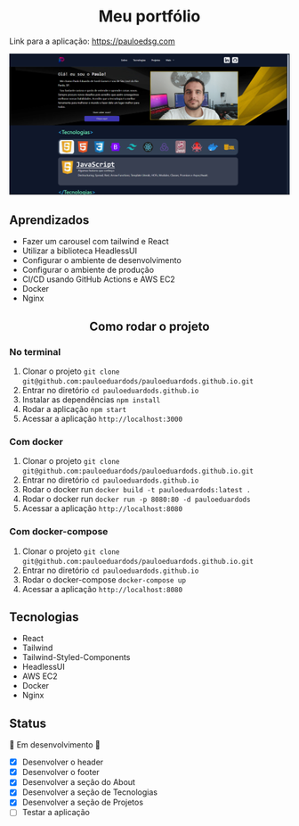<h1 align="center">Meu portfólio</h1>

Link para a aplicação: https://pauloedsg.com

<img src="./ReadmeImages/portfolio.png"/>

## Aprendizados
 * Fazer um carousel com tailwind e React
 * Utilizar a biblioteca HeadlessUI
 * Configurar o ambiente de desenvolvimento
 * Configurar o ambiente de produção
 * CI/CD usando GitHub Actions e AWS EC2
 * Docker
 * Nginx

<h2 align="center">Como rodar o projeto</h2>

### No terminal
1. Clonar o projeto `git clone git@github.com:pauloeduardods/pauloeduardods.github.io.git`
2. Entrar no diretório `cd pauloeduardods.github.io`
3. Instalar as dependências `npm install`
4. Rodar a aplicação `npm start`
5. Acessar a aplicação `http://localhost:3000`

### Com docker
1. Clonar o projeto `git clone git@github.com:pauloeduardods/pauloeduardods.github.io.git`
2. Entrar no diretório `cd pauloeduardods.github.io`
3. Rodar o docker run `docker build -t pauloeduardods:latest .`
4. Rodar o docker run `docker run -p 8080:80 -d pauloeduardods`
5. Acessar a aplicação `http://localhost:8080`

### Com docker-compose
1. Clonar o projeto `git clone git@github.com:pauloeduardods/pauloeduardods.github.io.git`
2. Entrar no diretório `cd pauloeduardods.github.io`
3. Rodar o docker-compose `docker-compose up`
4. Acessar a aplicação `http://localhost:8080`

## Tecnologias
* React
* Tailwind
* Tailwind-Styled-Components
* HeadlessUI
* AWS EC2
* Docker
* Nginx

## Status

🚧 Em desenvolvimento 🚧

 -[x] Desenvolver o header
 -[x] Desenvolver o footer
 -[x] Desenvolver a seção do About
 -[x] Desenvolver a seção de Tecnologias
 -[x] Desenvolver a seção de Projetos
 -[ ] Testar a aplicação